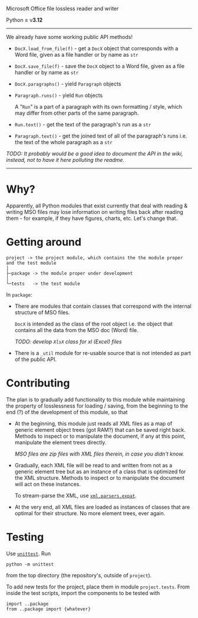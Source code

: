 Microsoft Office file lossless reader and writer

Python ≥ v<b>3.12</b>

___
We already have some working public API methods!
- <code>DocX.load_from_file(f)</code> - get a <code>DocX</code> object that corresponds with a Word file, given as a file handler or by name as <code>str</code>
- <code>DocX.save_file(f)</code> - save the <code>DocX</code> object to a Word file, given as a file handler or by name as <code>str</code>
- <code>DocX.paragraphs()</code> - yield <code>Paragraph</code> objects
- <code>Paragraph.runs()</code> - yield <code>Run</code> objects
  
  A "<code>Run</code>" is a part of a paragraph with its own formatting / style, which may differ from other parts of the same paragraph.
  
- <code>Run.text()</code> - get the text of the paragraph's run as a <code>str</code>
- <code>Paragraph.text()</code> - get the joined text of all of the paragraph's runs i.e. the text of the whole paragraph as a <code>str</code>

*TODO: It probably would be a good idea to document the API in the wiki, instead, not to have it here polluting the readme.*
___

# Why?

Apparently, all Python modules that exist currently that deal with reading & writing MSO files may lose information on writing files back after reading them - for example, if they have figures, charts, etc. Let's change that.

# Getting around

```
project -> the project module, which contains the the module proper and the test module
│
├─package -> the module proper under development
│
└─tests   -> the test module
```

In <code>package</code>:

<ul>

<li>
  
There are modules that contain classes that correspond with the internal structure of MSO files. 

<code>DocX</code> is intended as the class of the root object i.e. the object that contains all the data from the MSO doc (Word) file.

*TODO: develop <code>XlsX</code> class for xl (Excel) files*

</li><li>
  
There is a <code>_util</code> module for re-usable source that is not intended as part of the public API.

</li>

</ul>

# Contributing

The plan is to gradually add functionality to this module while maintaining the property of losslessness for loading / saving, from the beginning to the end (?) of the development of this module, so that

<ul>

<li>
  
At the beginning, this module just reads all XML files as a map of generic element object trees (got RAM?) that can be saved right back. Methods to inspect or to manipulate the document, if any at this point, manipulate the element trees directly.

*MSO files are zip files with XML files therein, in case you didn't know.*

</li>

<li>
  
Gradually, each XML file will be read to and written from not as a generic element tree but as an instance of a class that is optimized for the XML structure. Methods to inspect or to manipulate the document will act on these instances.

To stream-parse the XML, use <code><a href="https://docs.python.org/3/library/pyexpat.html">xml.parsers.expat</code></a>.

</li>

<li>
  
At the very end, all XML files are loaded as instances of classes that are optimal for their structure. No more element trees, ever again.

</li>

</ul>

# Testing

Use <code><a href="https://docs.python.org/3/library/unittest.html">unittest</a></code>. Run

```
python -m unittest
```

from the top directory (the repository's, outside of <code>project</code>).

To add new tests for the project, place them in module <code>project.tests</code>. From inside the test scripts, import the components to be tested with

```
import ..package
from ..package import {whatever}
```
